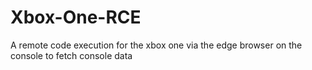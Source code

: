 # Xbox-One-RCE
A remote code execution for the xbox one via the edge browser on the console to fetch console data
